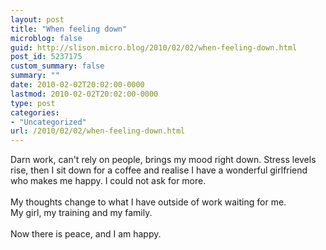 ```yaml
---
layout: post
title: "When feeling down"
microblog: false
guid: http://slison.micro.blog/2010/02/02/when-feeling-down.html
post_id: 5237175
custom_summary: false
summary: ""
date: 2010-02-02T20:02:00-0000
lastmod: 2010-02-02T20:02:00-0000
type: post
categories:
- "Uncategorized"
url: /2010/02/02/when-feeling-down.html
---
```

Darn work, can't rely on people, brings my mood right down. Stress levels rise, then I sit down for a coffee and realise I have a wonderful girlfriend who makes me happy. I could not ask for more.<br><br>My thoughts change to what I have outside of work waiting for me.<br>My girl, my training and my family.<br><br>Now there is peace, and I am happy.<div class="blogger-post-footer"><img width="1" height="1" src="" alt=""></div>
